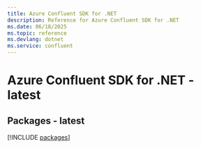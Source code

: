 ```yaml
---
title: Azure Confluent SDK for .NET
description: Reference for Azure Confluent SDK for .NET
ms.date: 06/18/2025
ms.topic: reference
ms.devlang: dotnet
ms.service: confluent
---
```

# Azure Confluent SDK for .NET - latest
## Packages - latest
[!INCLUDE [packages](confluent-index.md)]